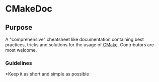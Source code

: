 # CMakeDoc

## Purpose
A "comprehensive" cheatsheet like documentation containing best practices, tricks and solutions for the usage of [CMake](https://cmake.org/). Contributors are most welcome. 

### Guidelines
*Keep it as short and simple as possible




